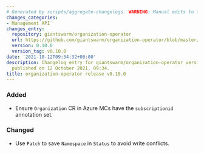 ```yaml
---
# Generated by scripts/aggregate-changelogs. WARNING: Manual edits to this files will be overwritten.
changes_categories:
- Management API
changes_entry:
  repository: giantswarm/organization-operator
  url: https://github.com/giantswarm/organization-operator/blob/master/CHANGELOG.md#0100---2021-10-12
  version: 0.10.0
  version_tag: v0.10.0
date: '2021-10-12T09:34:32+00:00'
description: Changelog entry for giantswarm/organization-operator version 0.10.0,
  published on 12 October 2021, 09:34.
title: organization-operator release v0.10.0
---
```


### Added
- Ensure `Organization` CR in Azure MCs have the `subscriptionid` annotation set.
### Changed
- Use `Patch` to save `Namespace` in `Status` to avoid write conflicts.
